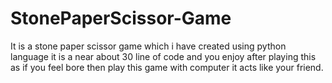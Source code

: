 # StonePaperScissor-Game
It is a stone paper  scissor game which i have created using python language it is a near about 30 line of code and you enjoy after playing this as if you feel bore then play this game with computer it acts like your friend.
